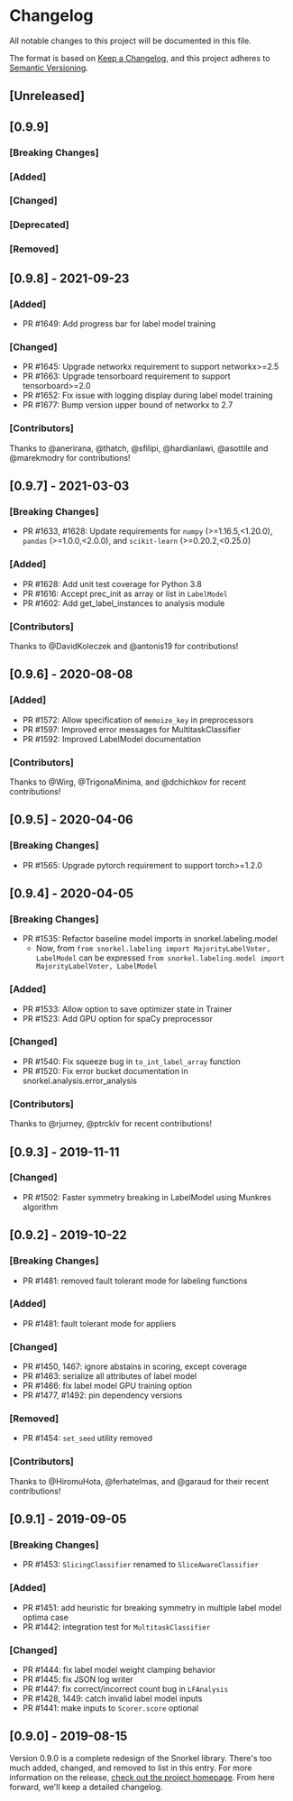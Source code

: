 # Changelog
All notable changes to this project will be documented in this file.

The format is based on [Keep a Changelog](https://keepachangelog.com/en/1.0.0/),
and this project adheres to [Semantic Versioning](https://semver.org/spec/v2.0.0.html).

## [Unreleased]
## [0.9.9]
### [Breaking Changes]
### [Added]
### [Changed]
### [Deprecated]
### [Removed]

## [0.9.8] - 2021-09-23
### [Added]

* PR #1649: Add progress bar for label model training

### [Changed]

* PR #1645: Upgrade networkx requirement to support networkx>=2.5
* PR #1663: Upgrade tensorboard requirement to support tensorboard>=2.0
* PR #1652: Fix issue with logging display during label model training
* PR #1677: Bump version upper bound of networkx to 2.7

### [Contributors]

Thanks to @anerirana, @thatch, @sfilipi, @hardianlawi, @asottile and @marekmodry for contributions!

## [0.9.7] - 2021-03-03
### [Breaking Changes]

* PR #1633, #1628: Update requirements for `numpy` (>=1.16.5,<1.20.0), `pandas` (>=1.0.0,<2.0.0), and `scikit-learn` (>=0.20.2,<0.25.0)

### [Added]

* PR #1628: Add unit test coverage for Python 3.8
* PR #1616: Accept prec_init as array or list in `LabelModel`
* PR #1602: Add get_label_instances to analysis module

### [Contributors]

Thanks to @DavidKoleczek and @antonis19 for contributions!

## [0.9.6] - 2020-08-08
### [Added]

* PR #1572: Allow specification of `memoize_key` in preprocessors
* PR #1597: Improved error messages for MultitaskClassifier
* PR #1592: Improved LabelModel documentation

### [Contributors]

Thanks to @Wirg, @TrigonaMinima, and @dchichkov for recent contributions!

## [0.9.5] - 2020-04-06
### [Breaking Changes]

* PR #1565: Upgrade pytorch requirement to support torch>=1.2.0

## [0.9.4] - 2020-04-05
### [Breaking Changes]

* PR #1535: Refactor baseline model imports in snorkel.labeling.model
    * Now, from `from snorkel.labeling import MajorityLabelVoter, LabelModel`
    can be expressed `from snorkel.labeling.model import MajorityLabelVoter, LabelModel`

### [Added]

* PR #1533: Allow option to save optimizer state in Trainer
* PR #1523: Add GPU option for spaCy preprocessor

### [Changed]

* PR #1540: Fix squeeze bug in `to_int_label_array` function
* PR #1520: Fix error bucket documentation in snorkel.analysis.error_analysis

### [Contributors]

Thanks to @rjurney, @ptrcklv for recent contributions!

## [0.9.3] - 2019-11-11

### [Changed]

* PR #1502: Faster symmetry breaking in LabelModel using Munkres algorithm


## [0.9.2] - 2019-10-22

### [Breaking Changes]

* PR #1481: removed fault tolerant mode for labeling functions

### [Added]

* PR #1481: fault tolerant mode for appliers

### [Changed]

* PR #1450, 1467: ignore abstains in scoring, except coverage
* PR #1463: serialize all attributes of label model
* PR #1466: fix label model GPU training option
* PR #1477, #1492: pin dependency versions

### [Removed]

* PR #1454: `set_seed` utility removed

### [Contributors]

Thanks to @HiromuHota, @ferhatelmas, and @garaud for their recent contributions!


## [0.9.1] - 2019-09-05

### [Breaking Changes]

* PR #1453: `SlicingClassifier` renamed to `SliceAwareClassifier`

### [Added]

* PR #1451: add heuristic for breaking symmetry in multiple label model optima case
* PR #1442: integration test for `MultitaskClassifier`

### [Changed]

* PR #1444: fix label model weight clamping behavior
* PR #1445: fix JSON log writer
* PR #1447: fix correct/incorrect count bug in `LFAnalysis`
* PR #1428, 1449: catch invalid label model inputs
* PR #1441: make inputs to `Scorer.score` optional


## [0.9.0] - 2019-08-15
Version 0.9.0 is a complete redesign of the Snorkel library.
There's too much added, changed, and removed to list in this entry.
For more information on the release,
[check out the project homepage](https://snorkel.org).
From here forward, we'll keep a detailed changelog.
